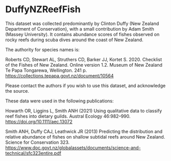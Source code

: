 # DuffyNZReefFish

This dataset was collected predominantly by Clinton Duffy (New Zealand Department of Conservation), with a small contribution by Adam Smith (Massey University). It contains abundance scores of fishes observed on rocky reefs during scuba dives around the coast of New Zealand. 

The authority for species names is:

Roberts CD, Stewart AL, Struthers CD, Barker JJ, Kortet S. 2020. Checklist of the Fishes of New Zealand. Online version 1.2. Museum of New Zealand Te Papa Tongarewa, Wellington. 241 p. https://collections.tepapa.govt.nz/document/10564

Please contact the authors if you wish to use this dataset, and acknowledge the source. 

These data were used in the following publications:

Howarth OR, Liggins L, Smith ANH (2021) Using qualitative data to classify reef fishes into dietary guilds. Austral Ecology 46:982–990. https://doi.org/10.1111/aec.13072

Smith ANH, Duffy CAJ, Leathwick JR (2013) Predicting the distribution and relative abundance of fishes on shallow subtidal reefs around New Zealand. Science for Conservation 323. https://www.doc.govt.nz/globalassets/documents/science-and-technical/sfc323entire.pdf
